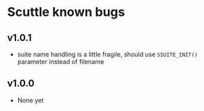 # Scuttle known bugs

## v1.0.1

- suite name handling is a little fragile, should use `SSUITE_INIT()` parameter instead of filename

## v1.0.0

- None yet
